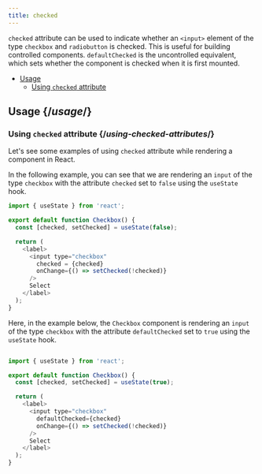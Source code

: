 ```yaml
---
title: checked
---
```


<Intro>

`checked` attribute can be used to indicate whether an `<input>` element of the type `checkbox` and `radiobutton` is checked. This is useful for building controlled components. `defaultChecked` is the uncontrolled equivalent, which sets whether the component is checked when it is first mounted.

</Intro>

- [Usage](#usage)
  - [Using `checked` attribute](#using-checked-attribute)

## Usage {/*usage*/}

### Using `checked` attribute {/*using-checked-attributes*/}

Let's see some examples of using `checked` attribute while rendering a component in React.

In the following example, you can see that we are rendering an `input` of the type `checkbox` with the attribute `checked` set to `false` using the `useState` hook.

<Sandpack>

``` js
import { useState } from 'react';

export default function Checkbox() {
  const [checked, setChecked] = useState(false);

  return (
    <label>
      <input type="checkbox"
        checked = {checked}
        onChange={() => setChecked(!checked)}
      />
      Select
    </label>
  );
}

```
</Sandpack>


Here, in the example below, the `Checkbox` component is rendering an `input` of the type `checkbox` with the attribute `defaultChecked` set to `true` using the `useState` hook.

<Sandpack>

``` js

import { useState } from 'react';

export default function Checkbox() {
  const [checked, setChecked] = useState(true);

  return (
    <label>
      <input type="checkbox"
        defaultChecked={checked}
        onChange={() => setChecked(!checked)}
      />
      Select
    </label>
  );
}

```
</Sandpack>
